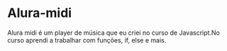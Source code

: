 # Alura-midi
Alura midi é um player de música que eu criei no curso de Javascript.No curso aprendi a trabalhar com funções, if, else e mais.
